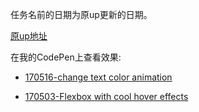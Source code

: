任务名前的日期为原up更新的日期。

[原up地址](https://www.youtube.com/channel/UCbwXnUipZsLfUckBPsC7Jog/videos)

在我的CodePen上查看效果:

* [170516-change text color animation](https://codepen.io/magicmai/full/pPOvYq/)

* [170503-Flexbox with cool hover effects](https://codepen.io/magicmai/full/vmQONG/)
